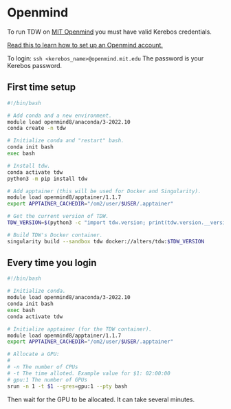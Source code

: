 # Openmind

To run TDW on [MIT Openmind](https://openmind.mit.edu/) you must have valid Kerebos credentials.

[Read this to learn how to set up an Openmind account.](https://github.mit.edu/MGHPCC/openmind/wiki/Getting-started)

To login: `ssh <kerebos_name>@openmind.mit.edu` The password is your Kerebos password.

## First time setup

```bash
#!/bin/bash

# Add conda and a new environment.
module load openmind8/anaconda/3-2022.10
conda create -n tdw

# Initialize conda and "restart" bash.
conda init bash
exec bash

# Install tdw.
conda activate tdw
python3 -m pip install tdw

# Add apptainer (this will be used for Docker and Singularity).
module load openmind8/apptainer/1.1.7
export APPTAINER_CACHEDIR="/om2/user/$USER/.apptainer"

# Get the current version of TDW.
TDW_VERSION=$(python3 -c "import tdw.version; print(tdw.version.__version__)")

# Build TDW's Docker container.
singularity build --sandbox tdw docker://alters/tdw:$TDW_VERSION
```

## Every time you login

```bash
#!/bin/bash

# Initialize conda.
module load openmind8/anaconda/3-2022.10
conda init bash
exec bash
conda activate tdw

# Initialize apptainer (for the TDW container).
module load openmind8/apptainer/1.1.7
export APPTAINER_CACHEDIR="/om2/user/$USER/.apptainer"

# Allocate a GPU:
#
# -n The number of CPUs
# -t The time alloted. Example value for $1: 02:00:00
# gpu:1 The number of GPUs
srun -n 1 -t $1 --gres=gpu:1 --pty bash
```

Then wait for the GPU to be allocated. It can take several minutes.